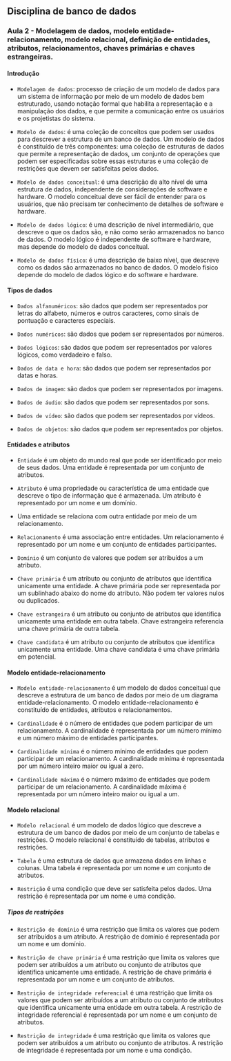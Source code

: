 ## Disciplina de banco de dados

### Aula 2 - Modelagem de dados, modelo entidade-relacionamento, modelo relacional, definição de entidades, atributos, relacionamentos, chaves primárias e chaves estrangeiras.

#### Introdução

- `Modelagem de dados`: processo de criação de um modelo de dados para um sistema de informação por meio de um modelo de dados bem estruturado, usando notação formal que habilita a representação e a manipulação dos dados, e que permite a comunicação entre os usuários e os projetistas do sistema.

- `Modelo de dados`: é uma coleção de conceitos que podem ser usados para descrever a estrutura de um banco de dados. Um modelo de dados é constituído de três componentes: uma coleção de estruturas de dados que permite a representação de dados, um conjunto de operações que podem ser especificadas sobre essas estruturas e uma coleção de restrições que devem ser satisfeitas pelos dados.

- `Modelo de dados conceitual`: é uma descrição de alto nível de uma estrutura de dados, independente de considerações de software e hardware. O modelo conceitual deve ser fácil de entender para os usuários, que não precisam ter conhecimento de detalhes de software e hardware.

- `Modelo de dados lógico`: é uma descrição de nível intermediário, que descreve o que os dados são, e não como serão armazenados no banco de dados. O modelo lógico é independente de software e hardware, mas depende do modelo de dados conceitual.

- `Modelo de dados físico`: é uma descrição de baixo nível, que descreve como os dados são armazenados no banco de dados. O modelo físico depende do modelo de dados lógico e do software e hardware.


#### Tipos de dados

- `Dados alfanuméricos`: são dados que podem ser representados por letras do alfabeto, números e outros caracteres, como sinais de pontuação e caracteres especiais.

- `Dados numéricos`: são dados que podem ser representados por números.

- `Dados lógicos`: são dados que podem ser representados por valores lógicos, como verdadeiro e falso.

- `Dados de data e hora`: são dados que podem ser representados por datas e horas.

- `Dados de imagem`: são dados que podem ser representados por imagens.

- `Dados de áudio`: são dados que podem ser representados por sons.

- `Dados de vídeo`: são dados que podem ser representados por vídeos.

- `Dados de objetos`: são dados que podem ser representados por objetos.

#### Entidades e atributos

- `Entidade` é um objeto do mundo real que pode ser identificado por meio de seus dados. Uma entidade é representada por um conjunto de atributos.

- `Atributo` é uma propriedade ou característica de uma entidade que descreve o tipo de informação que é armazenada. Um atributo é representado por um nome e um domínio.

- Uma entidade se relaciona com outra entidade por meio de um relacionamento.

- `Relacionamento` é uma associação entre entidades. Um relacionamento é representado por um nome e um conjunto de entidades participantes.

- `Domínio` é um conjunto de valores que podem ser atribuídos a um atributo.

- `Chave primária` é um atributo ou conjunto de atributos que identifica unicamente uma entidade. A chave primária pode ser representada por um sublinhado abaixo do nome do atributo. Não podem ter valores nulos ou duplicados.

- `Chave estrangeira` é um atributo ou conjunto de atributos que identifica unicamente uma entidade em outra tabela. Chave estrangeira referencia uma chave primária de outra tabela. 

- `Chave candidata` é um atributo ou conjunto de atributos que identifica unicamente uma entidade. Uma chave candidata é uma chave primária em potencial.

#### Modelo entidade-relacionamento

- `Modelo entidade-relacionamento` é um modelo de dados conceitual que descreve a estrutura de um banco de dados por meio de um diagrama entidade-relacionamento. O modelo entidade-relacionamento é constituído de entidades, atributos e relacionamentos.

- `Cardinalidade` é o número de entidades que podem participar de um relacionamento. A cardinalidade é representada por um número mínimo e um número máximo de entidades participantes.

- `Cardinalidade mínima` é o número mínimo de entidades que podem participar de um relacionamento. A cardinalidade mínima é representada por um número inteiro maior ou igual a zero.

- `Cardinalidade máxima` é o número máximo de entidades que podem participar de um relacionamento. A cardinalidade máxima é representada por um número inteiro maior ou igual a um.

#### Modelo relacional

- `Modelo relacional` é um modelo de dados lógico que descreve a estrutura de um banco de dados por meio de um conjunto de tabelas e restrições. O modelo relacional é constituído de tabelas, atributos e restrições.

- `Tabela` é uma estrutura de dados que armazena dados em linhas e colunas. Uma tabela é representada por um nome e um conjunto de atributos.

- `Restrição` é uma condição que deve ser satisfeita pelos dados. Uma restrição é representada por um nome e uma condição.

##### Tipos de restrições

- `Restrição de domínio` é uma restrição que limita os valores que podem ser atribuídos a um atributo. A restrição de domínio é representada por um nome e um domínio.

- `Restrição de chave primária` é uma restrição que limita os valores que podem ser atribuídos a um atributo ou conjunto de atributos que identifica unicamente uma entidade. A restrição de chave primária é representada por um nome e um conjunto de atributos.

- `Restrição de integridade referencial` é uma restrição que limita os valores que podem ser atribuídos a um atributo ou conjunto de atributos que identifica unicamente uma entidade em outra tabela. A restrição de integridade referencial é representada por um nome e um conjunto de atributos.

- `Restrição de integridade` é uma restrição que limita os valores que podem ser atribuídos a um atributo ou conjunto de atributos. A restrição de integridade é representada por um nome e uma condição.